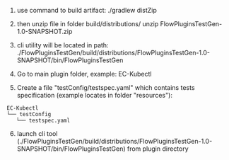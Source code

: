 1. use command to build artifact: 
./gradlew distZip
2. then unzip file in folder build/distributions/
   unzip FlowPluginsTestGen-1.0-SNAPSHOT.zip
3. cli utility will be located in path: 
./FlowPluginsTestGen/build/distributions/FlowPluginsTestGen-1.0-SNAPSHOT/bin/FlowPluginsTestGen

4. Go to main plugin folder, example: EC-Kubectl
5. Create a file "testConfig/testspec.yaml" which contains tests specification (example locates in folder "resources"): 
```
EC-Kubectl
└── testConfig 
   └── testspec.yaml
```
6. launch cli tool (./FlowPluginsTestGen/build/distributions/FlowPluginsTestGen-1.0-SNAPSHOT/bin/FlowPluginsTestGen) from plugin directory
